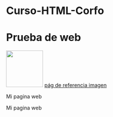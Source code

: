 # Curso-HTML-Corfo 

<html>
  <h1>
    Prueba de web
  </h1>  
  <img src="https://s0.2mdn.net/2526289/Improved_300x250_None_Referencia1_Display_None_None_GIF_19Nov_Mensaje-B.gif" width="100">
  <a href="https://smallpdf.com/result#r=b59694e0ba86126a3f1dc471b95fc41b&t=converter2"> pág de referencia imagen </a>
  <p>Mi pagina web</p>
<p>Mi pagina web</p>
</html>
